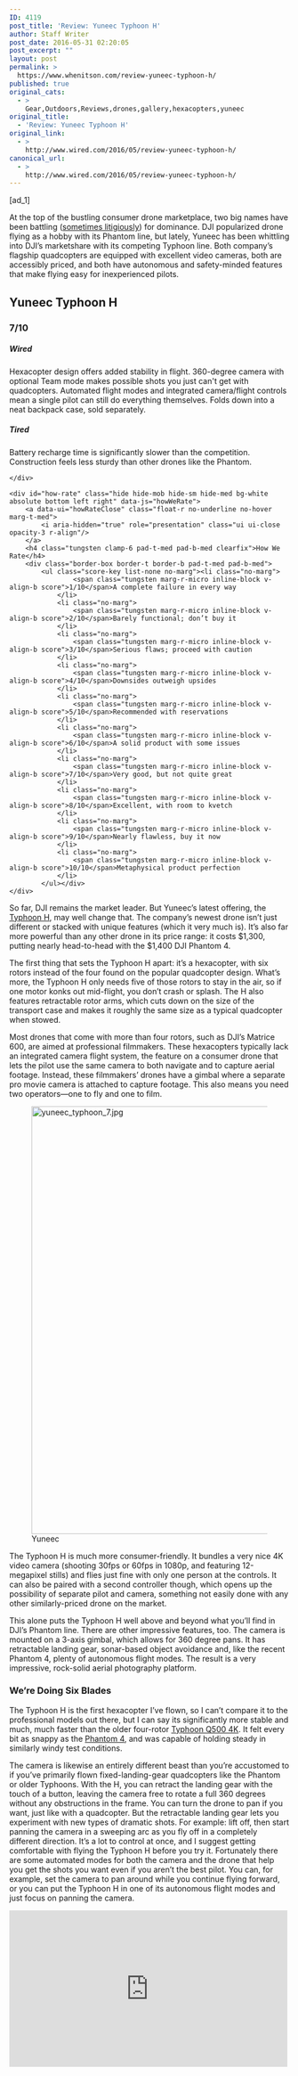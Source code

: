 ```yaml
---
ID: 4119
post_title: 'Review: Yuneec Typhoon H'
author: Staff Writer
post_date: 2016-05-31 02:20:05
post_excerpt: ""
layout: post
permalink: >
  https://www.whenitson.com/review-yuneec-typhoon-h/
published: true
original_cats:
  - >
    Gear,Outdoors,Reviews,drones,gallery,hexacopters,yuneec
original_title:
  - 'Review: Yuneec Typhoon H'
original_link:
  - >
    http://www.wired.com/2016/05/review-yuneec-typhoon-h/
canonical_url:
  - >
    http://www.wired.com/2016/05/review-yuneec-typhoon-h/
---
```

 [ad_1]
<br><div id=""><p>At the top of the bustling consumer drone marketplace, two big names have been battling (<a href="http://www.digitaltrends.com/cool-tech/dji-sues-yuneec-for-patent-infringement/#:pDRgQPQpWUSrnA">sometimes litigiously</a>) for dominance. DJI popularized drone flying as a hobby with its Phantom line, but lately, Yuneec has been whittling into DJI’s marketshare with its competing Typhoon line. Both company’s flagship quadcopters are equipped with excellent video cameras, both are accessibly priced, and both have autonomous and safety-minded features that make flying easy for inexperienced pilots.</p>

<div id="wired-tired" class="col sm-col-18 med-col-9 big-col-9 carve fader proxima gray-5 relative" data-share="" data-js="fader" readability="9.2162610619469">
	<div id="wired-tired-text" readability="37.039106145251">
		<h2 class="tungsten pad-t-med no-marg">Yuneec Typhoon H</h2>
		<h3 class="tungsten gray-5 no-marg">7/10</h3>		
		<h5 class="brandon uppercase pad-t-med border-t">Wired</h5>
		<p class="gray-5">Hexacopter design offers added stability in flight. 360-degree camera with optional Team mode makes possible shots you just can't get with quadcopters. Automated flight modes and integrated camera/flight controls mean a single pilot can still do everything themselves. Folds down into a neat backpack case, sold separately.</p>
		<h5 class="brandon uppercase pad-t-med border-t">Tired</h5>
		<p class="gray-5">Battery recharge time is significantly slower than the competition. Construction feels less sturdy than other drones like the Phantom.</p>
		
	</div>

	<div id="how-rate" class="hide hide-mob hide-sm hide-med bg-white absolute bottom left right" data-js="howWeRate">
		<a data-ui="howRateClose" class="float-r no-underline no-hover marg-t-med">
			<i aria-hidden="true" role="presentation" class="ui ui-close opacity-3 r-align"/>
		</a>
		<h4 class="tungsten clamp-6 pad-t-med pad-b-med clearfix">How We Rate</h4>
		<div class="border-box border-t border-b pad-t-med pad-b-med">
			<ul class="score-key list-none no-marg"><li class="no-marg">
					<span class="tungsten marg-r-micro inline-block v-align-b score">1/10</span>A complete failure in every way
				</li>
				<li class="no-marg">
					<span class="tungsten marg-r-micro inline-block v-align-b score">2/10</span>Barely functional; don’t buy it
				</li>
				<li class="no-marg">
					<span class="tungsten marg-r-micro inline-block v-align-b score">3/10</span>Serious flaws; proceed with caution
				</li>
				<li class="no-marg">
					<span class="tungsten marg-r-micro inline-block v-align-b score">4/10</span>Downsides outweigh upsides
				</li>
				<li class="no-marg">
					<span class="tungsten marg-r-micro inline-block v-align-b score">5/10</span>Recommended with reservations
				</li>
				<li class="no-marg">
					<span class="tungsten marg-r-micro inline-block v-align-b score">6/10</span>A solid product with some issues
				</li>
				<li class="no-marg">
					<span class="tungsten marg-r-micro inline-block v-align-b score">7/10</span>Very good, but not quite great
				</li>
				<li class="no-marg">
					<span class="tungsten marg-r-micro inline-block v-align-b score">8/10</span>Excellent, with room to kvetch
				</li>
				<li class="no-marg">
					<span class="tungsten marg-r-micro inline-block v-align-b score">9/10</span>Nearly flawless, buy it now
				</li>
				<li class="no-marg">
					<span class="tungsten marg-r-micro inline-block v-align-b score">10/10</span>Metaphysical product perfection
				</li>
			</ul></div>
	</div>
</div>

<p>So far, DJI remains the market leader. But Yuneec’s latest offering, the <a href="http://www.yuneec.com/Typhoon-H">Typhoon H</a>, may well change that. The company’s newest drone isn’t just different or stacked with unique features (which it very much is). It’s also far more powerful than any other drone in its price range: it costs $1,300, putting nearly head-to-head with the $1,400 DJI Phantom 4.</p>
<p>The first thing that sets the Typhoon H apart: it’s a hexacopter, with six rotors instead of the four found on the popular quadcopter design. What’s more, the Typhoon H only needs five of those rotors to stay in the air, so if one motor konks out mid-flight, you don’t crash or splash. The H also features retractable rotor arms, which cuts down on the size of the transport case and makes it roughly the same size as a typical quadcopter when stowed.</p>
<p>Most drones that come with more than four rotors, such as DJI’s Matrice 600, are aimed at professional filmmakers. These hexacopters typically lack an integrated camera flight system, the feature on a consumer drone that lets the pilot use the same camera to both navigate and to capture aerial footage. Instead, these filmmakers’ drones have a gimbal where a separate pro movie camera is attached to capture footage. This also means you need two operators—one to fly and one to film.</p>
<figure attachment_2037444="" class="wp-caption landscape alignnone  relative" data-js="fader"><img src="http://www.whenitson.com/wp-content/uploads/2016/05/Review-Yuneec-Typhoon-H.jpg" alt="yuneec_typhoon_7.jpg" width="1024" height="768" class="size-large wp-image-2037444"/><figcaption class="wp-caption-text link-underline"><span class="credit link-underline-sm"><span aria-hidden="true" class="ui ui ui-photo inline-block ui-credit relative opacity-6 marg-r-sm marg-l-sm no-caption"/>Yuneec</span></figcaption></figure><p>The Typhoon H is much more consumer-friendly. It bundles a very nice 4K video camera (shooting 30fps or 60fps in 1080p, and featuring 12-megapixel stills) and flies just fine with only one person at the controls. It can also be paired with a second controller though, which opens up the possibility of separate pilot and camera, something not easily done with any other similarly-priced drone on the market.</p>
<p>This alone puts the Typhoon H well above and beyond what you’ll find in DJI’s Phantom line. There are other impressive features, too. The camera is mounted on a 3-axis gimbal, which allows for 360 degree pans. It has retractable landing gear, sonar-based object avoidance and, like the recent Phantom 4, plenty of autonomous flight modes. The result is a very impressive, rock-solid aerial photography platform. </p>
<h3>We’re Doing Six Blades</h3>
<p>The Typhoon H is the first hexacopter I’ve flown, so I can’t compare it to the professional models out there, but I can say its significantly more stable and much, much faster than the older four-rotor <a href="http://www.wired.com/2015/10/review-yuneec-typhoon-q500-4k/">Typhoon Q500 4K</a>. It felt every bit as snappy as the <a href="http://www.wired.com/2016/04/review-dji-phantom-4/">Phantom 4</a>, and was capable of holding steady in similarly windy test conditions.</p>
<p>The camera is likewise an entirely different beast than you’re accustomed to if you’ve primarily flown fixed-landing-gear quadcopters like the Phantom or older Typhoons. With the H, you can retract the landing gear with the touch of a button, leaving the camera free to rotate a full 360 degrees without any obstructions in the frame. You can turn the drone to pan if you want, just like with a quadcopter. But the retractable landing gear lets you experiment with new types of dramatic shots. For example: lift off, then start panning the camera in a sweeping arc as you fly off in a completely different direction. It’s a lot to control at once, and I suggest getting comfortable with flying the Typhoon H before you try it. Fortunately there are some automated modes for both the camera and the drone that help you get the shots you want even if you aren’t the best pilot. You can, for example, set the camera to pan around while you continue flying forward, or you can put the Typhoon H in one of its autonomous flight modes and just focus on panning the camera.</p>
<p><iframe width="500" height="281" src="https://www.youtube.com/embed/nAvNBPyoreU?feature=oembed" frameborder="0" allowfullscreen=""/></p>
<p>The Typhoon H has five auto flight modes, including Journey mode, which automatically takes off and then fires off a selfie. Orbit Me mode tracks the location of the controller and steadily orbits you in a wide circle, even if you’re sitting in the back of a moving pickup truck. Point of Interest mode orbits any subject (well, GPS point) you select. The confusingly named Curve Cable Cam flies along a route drawn by pre-set coordinates.</p>
<p>By far the most unique is Team mode. This mode allows the Typhoon H to “bind” to an additional (included, for a limited time) smaller remote called a Wizard. The person holding the Wizard controls the drone’s flight, while the person holding the main controller is free to just operate the camera. The Typhoon H can be instructed to just follow the Wizard. If the person with the Wizard is windsurfing, scrambling up a mountain ridge, or riding a motorcycle across a salt flat, this makes for some pretty dramatic footage opportunities.</p>
<p>And about that main controller. The ST16 transmitter which (also included) is a step or two up from the controller that comes with older Typhoons. There’s still the same Android-based display, but it now runs 720p resolution and is much brighter and easier to use in direct sunlight. There’s also a helpful sun shade in the box.</p>
<h3>Mild Turbulence</h3>
<p>There are two downsides to the Typhoon H. The first is the construction, which while sturdy enough to withstand a rough landing, is still a bit flimsy. I managed to pop off the gimbal just trying to get it out of the box (to be fair, the gimbals on older DJI models were also prone to popping off. A small twist tie can solve this issue).</p>
<p>The other drawback is the battery recharge time—a full charge takes well over two hours. That’s twice as long as the Phantom 4 takes to fuel up. The flight time itself is on par with quadcopters however. Yuneec claims 24 minutes, but I averaged 22 in my testing. Of course, yours will depend on what you do and what the conditions are on any given day. More wind means less flight time, as the drone has to work harder to stay stable. Still, with a two-hour recharge time, you’re definitely going to want an extra a battery or three. <!--how does this compare?--></p>
<p>The Typhoon H can be a lot of drone to control at first, but once you get the hang of it, it’s clearly far more sophisticated than anything else on the market at this price. Spend the time to master its full capabilities and you’ll never want to go back to quadcopters again.</p>

			<a class="visually-hidden skip-to-text-link focusable bg-white" href="#start-of-content">Go Back to Top. Skip To: Start of Article.</a>

			
</div>
<br>[ad_2]
<br><a href="http://www.wired.com/2016/05/review-yuneec-typhoon-h/">Source </a>